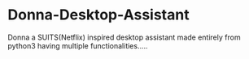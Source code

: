 # Donna-Desktop-Assistant
Donna a SUITS(Netflix) inspired desktop assistant made entirely from python3 having multiple functionalities.....
